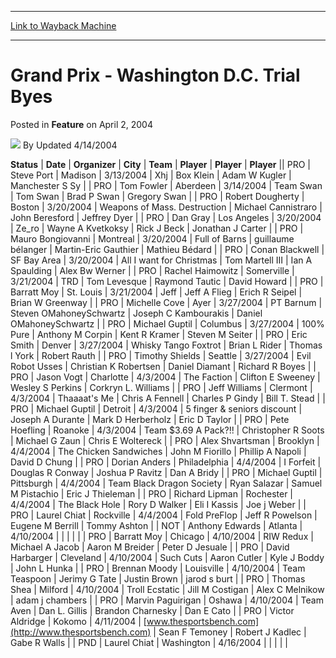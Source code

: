 
---
[Link to Wayback Machine](https://web.archive.org/web/20211020084721/https://magic.wizards.com/en/articles/archive/feature/grand-prix-washington-dc-trial-byes-2004-04-02)

[_metadata_:author]:- "Updated 4-14-2004"
[_metadata_:description]:- "StatusDateOrganizerCityTeamPlayerPlayerPlayerPROSteve PortMadison3/13/2004XhjBox KleinAdam W KuglerManchester S SyPROTom FowlerAberdeen3/14/2004Team Swan Tom SwanBrad P SwanGregory SwanPRORobert DoughertyBoston3/20/2004Weapons of Mass."
[_metadata_:generator]:- "Drupal 7 (http://drupal.org)"
[_metadata_:publish_date]:- "2004-04-02"
[_metadata_:title]:- "Grand Prix - Washington D.C. Trial Byes"
[_metadata_:wayback_capture_timestamp]:- "2021-10-20 08:47:21+00:00"
[_metadata_:wayback_raw_url]:- "https://web.archive.org/web/20211020084721id_/https://magic.wizards.com/en/articles/archive/feature/grand-prix-washington-dc-trial-byes-2004-04-02"
[_metadata_:wayback_url]:- "https://magic.wizards.com/en/articles/archive/feature/grand-prix-washington-dc-trial-byes-2004-04-02"
---


Grand Prix - Washington D.C. Trial Byes
=======================================



 Posted in **Feature**
 on April 2, 2004 






![](https://media.magic.wizards.com/styles/auth_small/public/generic-avatar-150_406.png)
By Updated 4/14/2004













 **Status** | **Date** | **Organizer** | **City** | **Team** | **Player** | **Player** | **Player** || PRO | Steve Port | Madison | 3/13/2004 | Xhj | Box Klein | Adam W Kugler | Manchester S Sy |
| PRO | Tom Fowler | Aberdeen | 3/14/2004 | Team Swan  | Tom Swan | Brad P Swan | Gregory Swan |
| PRO | Robert Dougherty | Boston | 3/20/2004 | Weapons of Mass. Destruction  | Michael Cannistraro | John Beresford | Jeffrey Dyer |
| PRO | Dan Gray | Los Angeles | 3/20/2004 | Ze\_ro  | Wayne A Kvetkoksy | Rick J Beck | Jonathan J Carter |
| PRO | Mauro Bongiovanni | Montreal | 3/20/2004 | Full of Barns  | guillaume bélanger | Martin-Eric Gauthier | Mathieu Bédard |
| PRO | Conan Blackwell | SF Bay Area | 3/20/2004 | All I want for Christmas  | Tom Martell III | Ian A Spaulding | Alex Bw Werner |
| PRO | Rachel Haimowitz | Somerville | 3/21/2004 | TRD | Tom Levesque | Raymond Tautic | David Howard |
| PRO | Barratt Moy | St. Louis | 3/21/2004 | Jeff  | Jeff A Flieg | Erich R Seipel | Brian W Greenway |
| PRO | Michelle Cove | Ayer | 3/27/2004 | PT Barnum  | Steven OMahoneySchwartz | Joseph C Kambourakis | Daniel OMahoneySchwartz |
| PRO | Michael Guptil | Columbus | 3/27/2004 | 100% Pure  | Anthony M Corpin | Kent R Kramer | Steven M Seiter |
| PRO | Eric Smith | Denver | 3/27/2004 | Whisky Tango Foxtrot  | Brian L Rider | Thomas l York | Robert Rauth |
| PRO | Timothy Shields | Seattle | 3/27/2004 | Evil Robot Usses  | Christian K Robertsen | Daniel Diamant | Richard R Boyes |
| PRO | Jason Vogt | Charlotte | 4/3/2004 | The Faction  | Clifton E Sweeney | Wesley S Perkins | Corkryn L. Williams |
| PRO | Jeff Williams | Clermont | 4/3/2004 | Thaaaat's Me  | Chris A Fennell | Charles P Gindy | Bill T. Stead |
| PRO | Michael Guptil | Detroit | 4/3/2004 | 5 finger & seniors discount  | Joseph A Durante | Mark D Herberholz | Eric D Taylor |
| PRO | Pete Hoefling | Roanoke | 4/3/2004 | Team $3.69 A Pack?!! | Christopher R Soots | Michael G Zaun | Chris E Woltereck |
| PRO | Alex Shvartsman | Brooklyn | 4/4/2004 | The Chicken Sandwiches  | John M Fiorillo | Phillip A Napoli | David D Chung |
| PRO | Dorian Anders | Philadelphia | 4/4/2004 | I Forfeit  | Douglas R Conway | Joshua P Ravitz | Dan A Bridy |
| PRO | Michael Guptil | Pittsburgh | 4/4/2004 | Team Black Dragon Society  | Ryan Salazar | Samuel M Pistachio | Eric J Thieleman |
| PRO | Richard Lipman | Rochester | 4/4/2004 | The Black Hole  | Rory D Walker | Eli I Kassis | Joe j Weber |
| PRO | Laurel Chiat | Rockville | 4/4/2004 | Fold PreFlop  | Jeff R Powelson | Eugene M Berrill | Tommy Ashton |
| NOT | Anthony Edwards | Atlanta | 4/10/2004 |  |  |  |  |
| PRO | Barratt Moy | Chicago | 4/10/2004 | RIW Redux  | Michael A Jacob | Aaron M Breider | Peter D Jesuale |
| PRO | David Harbarger | Cleveland | 4/10/2004 | Such Cuts  | Aaron Cutler | Kyle J Boddy | John L Hunka |
| PRO | Brennan Moody | Louisville | 4/10/2004 | Team Teaspoon  | Jerimy G Tate | Justin Brown | jarod s burt |
| PRO | Thomas Shea | Milford | 4/10/2004 | Troll Ecstatic  | Jill M Costigan | Alex C Melnikow | adam j chambers |
| PRO | Marvin Paguirigan | Oshawa | 4/10/2004 | Team Aven  | Dan L. Gillis | Brandon Charnesky | Dan E Cato |
| PRO | Victor Aldridge | Kokomo | 4/11/2004 | [www.thesportsbench.com](http://www.thesportsbench.com) | Sean F Temoney | Robert J Kadlec | Gabe R Walls |
| PND | Laurel Chiat | Washington | 4/16/2004 |  |  |  |  |







